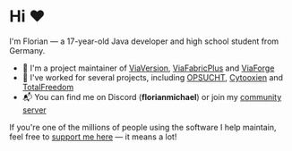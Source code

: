 # Hi ❤️

I'm Florian — a 17-year-old Java developer and high school student from Germany.

* 🔧 I'm a project maintainer of [ViaVersion](https://github.com/ViaVersion), [ViaFabricPlus](https://github.com/ViaVersion/ViaFabricPlus) and [ViaForge](https://github.com/ViaVersion/ViaForge)
* 📌 I've worked for several projects, including [OPSUCHT](https://opsucht.net/), [Cytooxien](https://cytooxien.de/) and [TotalFreedom](https://totalfreedom.me/)
* 📬 You can find me on Discord (**florianmichael**) or join my [community server](https://discord.gg/97GXQxuf7W)

If you're one of the millions of people using the software I help maintain, feel free to [support me here](https://florianmichael.de/donate) — it means a lot!
